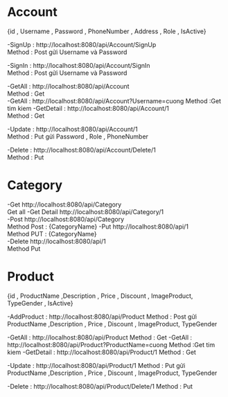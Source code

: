 # Account

{id , Username , Password , PhoneNumber , Address , Role , IsActive}

-SignUp : http://localhost:8080/api/Account/SignUp  
Method : Post gửi Username và Password

-SignIn : http://localhost:8080/api/Account/SignIn  
Method : Post gửi Username và Password

-GetAll : http://localhost:8080/api/Account  
Method : Get  
-GetAll : http://localhost:8080/api/Account?Username=cuong
Method :Get tim kiem
-GetDetail : http://localhost:8080/api/Account/1  
Method : Get

-Update : http://localhost:8080/api/Account/1  
Method : Put gửi Password , Role , PhoneNumber

-Delete : http://localhost:8080/api/Account/Delete/1  
Method : Put

# Category

-Get http://localhost:8080/api/Category  
Get all
-Get Detail http://localhost:8080/api/Category/1  
-Post http://localhost:8080/api/Category  
Method Post : {CategoryName}
-Put http://localhost:8080/api/1  
Method PUT : {CategoryName}  
-Delete http://localhost:8080/api/1  
Method Put

# Product

{id , ProductName ,Description , Price , Discount , ImageProduct, TypeGender , IsActive}

-AddProduct : http://localhost:8080/api/Product
Method : Post gửi ProductName ,Description , Price , Discount , ImageProduct, TypeGender

-GetAll : http://localhost:8080/api/Product
Method : Get
-GetAll : http://localhost:8080/api/Product?ProductName=cuong
Method :Get tim kiem
-GetDetail : http://localhost:8080/api/Product/1
Method : Get

-Update : http://localhost:8080/api/Product/1 Method : Put gửi ProductName ,Description , Price , Discount , ImageProduct, TypeGender

-Delete : http://localhost:8080/api/Product/Delete/1 Method : Put

